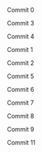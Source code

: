 Commit 0

Commit 3

Commit 4

Commit 1

Commit 2

Commit 5

Commit 6

Commit 7

Commit 8

Commit 9

Commit 11

